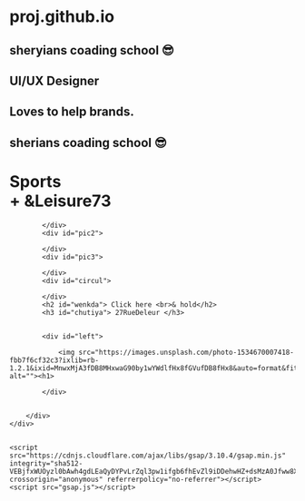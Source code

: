 # proj.github.io
<!DOCTYPE html>
<html lang="en">
<head>
    <meta charset="UTF-8">
    <meta http-equiv="X-UA-Compatible" content="IE=edge">
    <meta name="viewport" content="width=device-width, initial-scale=1.0">
    <title>gsap project</title>
    <link rel="stylesheet" href="gsap.css">

</head>
<body>
    <div id="loader">
        <div id="wrapperload">
            <div class="elem">
                <h2>sheryians coading school &#128526;</h2>
            </div>
            <div class="elem">
                <h2>UI/UX Designer </h2>
            </div>
            <div class="elem">
                <h2>Loves to help brands.</h2>
            </div>
            <div class="elem">
                <h2> sherians coading school  &#128526; </h2>
           </div>
        </div>
    </div>
    <div id="main">
        <div id="makda"></div>
        <h1 id="gandu">Sports <br> + &Leisure73 </h1>
        <div id="page">
            <div id="pic1">
                
            </div>
            <div id="pic2">
                
            </div>
            <div id="pic3">
                
            </div>
            <div id="circul">
                
            </div> 
            <h2 id="wenkda"> Click here <br>& hold</h2>
            <h3 id="chutiya"> 27RueDeleur </h3>
            

            <div id="left">
                
                <img src="https://images.unsplash.com/photo-1534670007418-fbb7f6cf32c3?ixlib=rb-1.2.1&ixid=MnwxMjA3fDB8MHxwaG90by1wYWdlfHx8fGVufDB8fHx8&auto=format&fit=crop&w=388&q=80" alt=""><h1> 
                
            </div>
                
    
        </div>
    </div>
    

    <script src="https://cdnjs.cloudflare.com/ajax/libs/gsap/3.10.4/gsap.min.js" integrity="sha512-VEBjfxWUOyzl0bAwh4gdLEaQyDYPvLrZql3pw1ifgb6fhEvZl9iDDehwHZ+dsMzA0Jfww8Xt7COSZuJ/slxc4Q==" crossorigin="anonymous" referrerpolicy="no-referrer"></script>
    <script src="gsap.js"></script>
</body>
</html>
